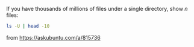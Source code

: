 If you have thousands of millions of files under a single directory, show *n* files:
```bash
ls -U | head -10
```
from https://askubuntu.com/a/815736
